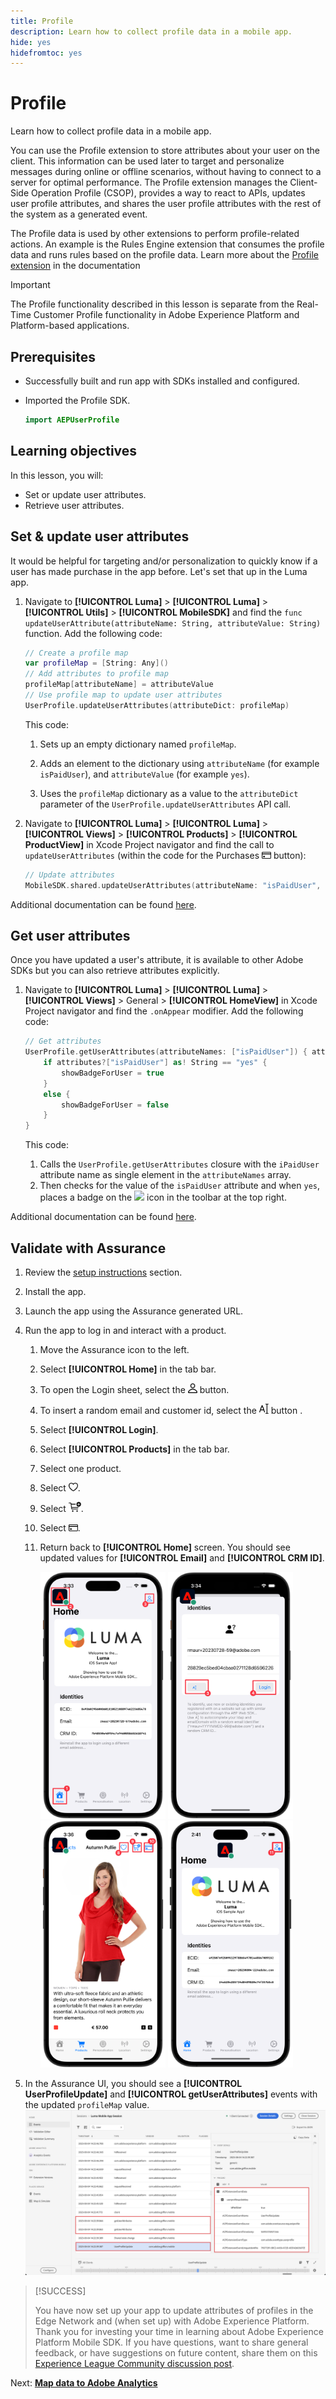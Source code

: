 ```yaml
---
title: Profile
description: Learn how to collect profile data in a mobile app.
hide: yes
hidefromtoc: yes
---
```

# Profile

Learn how to collect profile data in a mobile app.

You can use the Profile extension to store attributes about your user on the client. This information can be used later to target and personalize messages during online or offline scenarios, without having to connect to a server for optimal performance. The Profile extension manages the Client-Side Operation Profile (CSOP), provides a way to react to APIs, updates user profile attributes, and shares the user profile attributes with the rest of the system as a generated event.

The Profile data is used by other extensions to perform profile-related actions. An example is the Rules Engine extension that consumes the profile data and runs rules based on the profile data. Learn more about the [Profile extension](https://developer.adobe.com/client-sdks/documentation/profile/) in the documentation

>[!IMPORTANT]
>
>The Profile functionality described in this lesson is separate from the Real-Time Customer Profile functionality in Adobe Experience Platform and Platform-based applications.


## Prerequisites

* Successfully built and run app with SDKs installed and configured.
* Imported the Profile SDK.

    ```swift
    import AEPUserProfile
    ```

## Learning objectives

In this lesson, you will:

* Set or update user attributes.
* Retrieve user attributes.


## Set & update user attributes

It would be helpful for targeting and/or personalization to quickly know if a user has made purchase in the app before. Let's set that up in the Luma app.

1. Navigate to **[!UICONTROL Luma]** > **[!UICONTROL Luma]** > **[!UICONTROL Utils]** >  **[!UICONTROL MobileSDK]** and find the `func updateUserAttribute(attributeName: String, attributeValue: String)` function. Add the following code:

    ```swift
    // Create a profile map
    var profileMap = [String: Any]()
    // Add attributes to profile map
    profileMap[attributeName] = attributeValue
    // Use profile map to update user attributes
    UserProfile.updateUserAttributes(attributeDict: profileMap)
    ```

    This code:

    1. Sets up an empty dictionary named `profileMap`.

    1. Adds an element to the dictionary using `attributeName` (for example `isPaidUser`), and `attributeValue` (for example `yes`).

    1. Uses the `profileMap` dictionary as a value to the `attributeDict` parameter of the `UserProfile.updateUserAttributes` API call.

1. Navigate to **[!UICONTROL Luma]** > **[!UICONTROL Luma]** > **[!UICONTROL Views]** > **[!UICONTROL Products]** > **[!UICONTROL ProductView]** in Xcode Project navigator and find the call to `updateUserAttributes` (within the code for the Purchases <img src="assets/purchase.png" width= 15/> button):

    ```swift
    // Update attributes
    MobileSDK.shared.updateUserAttributes(attributeName: "isPaidUser", attributeValue: "yes")
    ```

Additional documentation can be found [here](https://developer.adobe.com/client-sdks/documentation/profile/api-reference/#updateuserattribute).

## Get user attributes

Once you have updated a user's attribute, it is available to other Adobe SDKs but you can also retrieve attributes explicitly.

1. Navigate to **[!UICONTROL Luma]** > **[!UICONTROL Luma]** > **[!UICONTROL Views]** > General > **[!UICONTROL HomeView]** in Xcode Project navigator and find the `.onAppear` modifier. Add the following code:

    ```swift
    // Get attributes
    UserProfile.getUserAttributes(attributeNames: ["isPaidUser"]) { attributes, error in
        if attributes?["isPaidUser"] as! String == "yes" {
            showBadgeForUser = true
        }
        else {
            showBadgeForUser = false
        }
    }
    ```

    This code:
    
    1. Calls the `UserProfile.getUserAttributes` closure with the `iPaidUser` attribute name as single element in the `attributeNames` array.
    1. Then checks for the value of the `isPaidUser` attribute and when `yes`, places a badge on the <image src="assets/paiduser.png" width=20> icon in the toolbar at the top right.

Additional documentation can be found [here](https://developer.adobe.com/client-sdks/documentation/profile/api-reference/#getuserattributes).

## Validate with Assurance

1. Review the [setup instructions](assurance.md) section.
1. Install the app.
1. Launch the app using the Assurance generated URL.
1. Run the app to log in and interact with a product.

   1. Move the Assurance icon to the left.
   1. Select **[!UICONTROL Home]** in the tab bar.
   1. To open the Login sheet, select the <img src="assets/login.png" width=15/> button.
   1. To insert a random email and customer id, select the <img src="assets/insert.png" width=15/> button .
   1. Select **[!UICONTROL Login]**.
   1. Select **[!UICONTROL Products]** in the tab bar.
   1. Select one product.
   1. Select <img src="assets/saveforlater.png" width=15/>.
   1. Select <img src="assets/addtocart.png" width=20/>.
   1. Select <img src="assets/purchase.png" width=15/>.
   1. Return back to **[!UICONTROL Home]** screen. You should see updated values for **[!UICONTROL Email]** and **[!UICONTROL CRM ID]**.

      <img src="./assets/mobile-app-events-1.png" width=200> <img src="./assets/mobile-app-events-2.png" width=200> <img src="./assets/mobile-app-events-3.png" width=200> <img src="./assets/personbadges.png" width=200>

1. In the Assurance UI, you should see a **[!UICONTROL UserProfileUpdate]** and **[!UICONTROL getUserAttributes]** events with the updated `profileMap` value.
   ![validate profile](assets/profile-validate.png)

>[!SUCCESS]
>
>You have now set up your app to update attributes of profiles in the Edge Network and (when set up) with Adobe Experience Platform.<br/>Thank you for investing your time in learning about Adobe Experience Platform Mobile SDK. If you have questions, want to share general feedback, or have suggestions on future content, share them on this [Experience League Community discussion post](https://experienceleaguecommunities.adobe.com/t5/adobe-experience-platform-launch/tutorial-discussion-implement-adobe-experience-cloud-in-mobile/td-p/443796).

Next: **[Map data to Adobe Analytics](analytics.md)**
